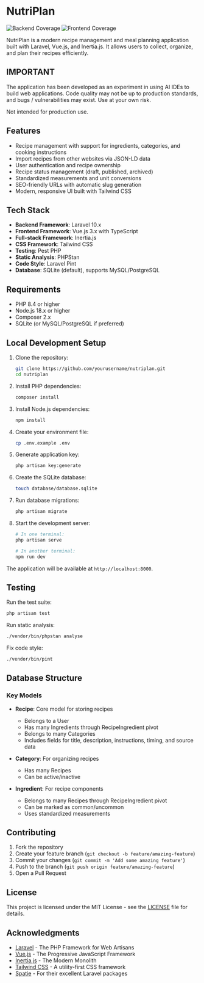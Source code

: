 # NutriPlan

![Backend Coverage](https://github.com/mrdth/ai-recipe-thing/blob/main/.github/badges/backend-coverage.svg)
![Frontend Coverage](https://github.com/mrdth/ai-recipe-thing/blob/main/.github/badges/frontend-coverage.svg)

NutriPlan is a modern recipe management and meal planning application built with Laravel, Vue.js, and Inertia.js. It allows users to collect, organize, and plan their recipes efficiently.

## IMPORTANT

The application has been developed as an experiment in using AI IDEs to build web applications.  Code quality may not be up to production standards, and bugs / vulnerabilities may exist.  Use at your own risk.

Not intended for production use.

## Features

- Recipe management with support for ingredients, categories, and cooking instructions
- Import recipes from other websites via JSON-LD data
- User authentication and recipe ownership
- Recipe status management (draft, published, archived)
- Standardized measurements and unit conversions
- SEO-friendly URLs with automatic slug generation
- Modern, responsive UI built with Tailwind CSS

## Tech Stack

- **Backend Framework**: Laravel 10.x
- **Frontend Framework**: Vue.js 3.x with TypeScript
- **Full-stack Framework**: Inertia.js
- **CSS Framework**: Tailwind CSS
- **Testing**: Pest PHP
- **Static Analysis**: PHPStan
- **Code Style**: Laravel Pint
- **Database**: SQLite (default), supports MySQL/PostgreSQL

## Requirements

- PHP 8.4 or higher
- Node.js 18.x or higher
- Composer 2.x
- SQLite (or MySQL/PostgreSQL if preferred)

## Local Development Setup

1. Clone the repository:
   ```bash
   git clone https://github.com/yourusername/nutriplan.git
   cd nutriplan
   ```

2. Install PHP dependencies:
   ```bash
   composer install
   ```

3. Install Node.js dependencies:
   ```bash
   npm install
   ```

4. Create your environment file:
   ```bash
   cp .env.example .env
   ```

5. Generate application key:
   ```bash
   php artisan key:generate
   ```

6. Create the SQLite database:
   ```bash
   touch database/database.sqlite
   ```

7. Run database migrations:
   ```bash
   php artisan migrate
   ```

8. Start the development server:
   ```bash
   # In one terminal:
   php artisan serve

   # In another terminal:
   npm run dev
   ```

The application will be available at `http://localhost:8000`.

## Testing

Run the test suite:
```bash
php artisan test
```

Run static analysis:
```bash
./vendor/bin/phpstan analyse
```

Fix code style:
```bash
./vendor/bin/pint
```

## Database Structure

### Key Models

- **Recipe**: Core model for storing recipes
  - Belongs to a User
  - Has many Ingredients through RecipeIngredient pivot
  - Belongs to many Categories
  - Includes fields for title, description, instructions, timing, and source data

- **Category**: For organizing recipes
  - Has many Recipes
  - Can be active/inactive

- **Ingredient**: For recipe components
  - Belongs to many Recipes through RecipeIngredient pivot
  - Can be marked as common/uncommon
  - Uses standardized measurements

## Contributing

1. Fork the repository
2. Create your feature branch (`git checkout -b feature/amazing-feature`)
3. Commit your changes (`git commit -m 'Add some amazing feature'`)
4. Push to the branch (`git push origin feature/amazing-feature`)
5. Open a Pull Request

## License

This project is licensed under the MIT License - see the [LICENSE](LICENSE) file for details.

## Acknowledgments

- [Laravel](https://laravel.com) - The PHP Framework for Web Artisans
- [Vue.js](https://vuejs.org) - The Progressive JavaScript Framework
- [Inertia.js](https://inertiajs.com) - The Modern Monolith
- [Tailwind CSS](https://tailwindcss.com) - A utility-first CSS framework
- [Spatie](https://spatie.be) - For their excellent Laravel packages
